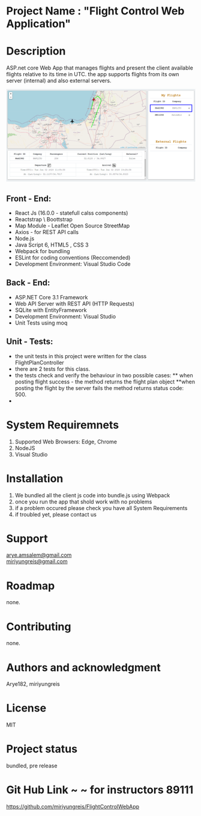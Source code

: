 # Project Name : "Flight Control Web Application"

# Description  
ASP.net core Web App that manages flights and present the client available flights relative to its time in UTC. the app supports flights from its own server (internal) and also external servers. 

![Alt ScreenShot](/FlightControlWeb/ClientApp/src/images/flight_screen.PNG?raw=true "ScreenShot 1")


Front - End:
-----------------------------
* React Js (16.0.0 - statefull calss components)
* Reactstrap \ Boottstrap
* Map Module - Leaflet Open Source StreetMap
* Axios - for REST API calls
* Node.js
* Java Script 6, HTML5 , CSS 3
* Webpack for bundling
* ESLint for coding conventions (Reccomended)
* Development Environment: Visual Studio Code

Back - End:
-----------------------------
* ASP.NET Core 3.1 Framework
* Web API Server with REST API (HTTP Requests)
* SQLite with EntityFramework
* Development Environment: Visual Studio
* Unit Tests using moq

Unit - Tests:
-----------------------------
* the unit tests in this project were written for the class FlightPlanController
* there are 2 tests for this class.
* the tests check and verify the behaviour in two possible cases:
** when posting flight success - the method returns the flight plan object
**when posting the flight by the server fails the method returns status code: 500.
* 


# System Requiremnets  
1. Supported Web Browsers: Edge, Chrome
2. NodeJS
3. Visual Studio

# Installation  
1. We bundled all the client js code into bundle.js using Webpack
2. once you run the app that shold work with no problems
3. if a problem occured please check you have all System Requirements
4. if troubled yet, please contact us


# Support  
arye.amsalem@gmail.com  
miriyungreis@gmail.com

# Roadmap  
none.

# Contributing  
none.

# Authors and acknowledgment  
Arye182, miriyungreis

# License  
MIT

# Project status  
bundled, pre release

# Git Hub Link ~ ~ for instructors 89111
https://github.com/miriyungreis/FlightControlWebApp

